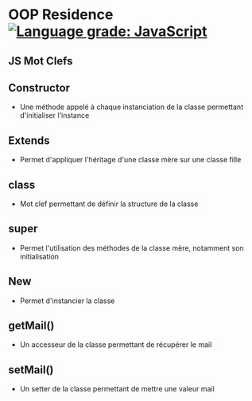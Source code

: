 # OOP Residence [![Language grade: JavaScript](https://img.shields.io/lgtm/grade/javascript/g/Sigmanificient/yb_js_oop_residence.svg?logo=lgtm&logoWidth=18)](https://lgtm.com/projects/g/Sigmanificient/yb_js_oop_residence/context:javascript)

## JS Mot Clefs

## Constructor
- Une méthode appelé à chaque instanciation de la classe permettant d'initialiser l'instance

## Extends
- Permet d'appliquer l'héritage d'une classe mère sur une classe fille

## class
- Mot clef permettant de définir la structure de la classe

## super
- Permet l'utilisation des méthodes de la classe mère, notamment son initialisation

## New
- Permet d'instancier la classe

## getMail()
- Un accesseur de la classe permettant de récupérer le mail

## setMail()
- Un setter de la classe permettant de mettre une valeur mail
